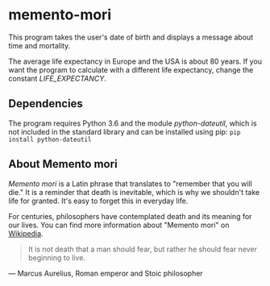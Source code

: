 # memento-mori
This program takes the user's date of birth and displays a message about time
and mortality.

The average life expectancy in Europe and the USA is about 80 years. If you
want the program to calculate with a different life expectancy, change the 
constant *LIFE_EXPECTANCY*.

## Dependencies

The program requires Python 3.6 and the module *python-dateutil*, which is not
included in the standard library and can be installed using pip:
`pip install python-dateutil`

## About Memento mori

*Memento mori* is a Latin phrase that translates to "remember that you will
die." It is a reminder that death is inevitable, which is why we shouldn't take
life for granted. It's easy to forget this in everyday life.

For centuries, philosophers have contemplated death and its meaning for our
lives. You can find more information about "Memento mori" on
[Wikipedia](https://en.wikipedia.org/wiki/Memento_mori).

> It is not death that a man should fear, but rather he should fear never
> beginning to live.

— Marcus Aurelius, Roman emperor and Stoic philosopher